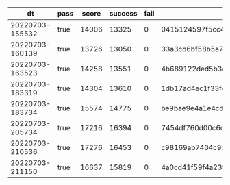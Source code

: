 |dt|pass|score|success|fail|commit id|change log|
|--|--|--|--|--|--|--|
|20220703-155532|true|14006|13325|0|0415124597f5cc44d8c92aac0caad8e60dc377c3|comments add index post_id|
|20220703-160139|true|13726|13050|0|33a3cd6bf58b5a7dc55f676917ca219c90a4be00|test2|
|20220703-163523|true|14258|13551|0|4b689122ded5b3e8df1f2c67890ab9645b3a9837|add index comments (post_id, created_at DESC)|
|20220703-183319|true|14304|13610|0|1db17ad4ec1f33f4187dc21d090b73f899d12b4f|disable prepared statement|
|20220703-183734|true|15574|14775|0|be9bae9e4a1e4cdd4fe6cad4abc3cf74110a3897|disable prepared statement 2|
|20220703-205734|true|17216|16394|0|7454df760d00c6cd34f3dbe272687ad8ab755aea|mysql max_connection=256, go MaxOpenConns=0,MaxIdleConns=30|
|20220703-210536|true|17276|16453|0|c98169ab7404c9cab1c9ca4e006c8d9b20e0645e|disable_log_bin|
|20220703-211150|true|16637|15819|0|4a0cd41f59f4a239eef826b7b93e34f07d8d1cac|innodb_flush_log_at_trx_commit=0|

